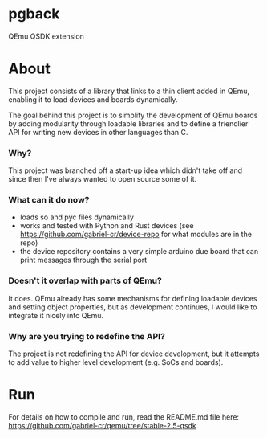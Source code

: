 # pgback
QEmu QSDK extension

# About
This project consists of a library that links to a thin client added in QEmu, enabling it to load devices and boards dynamically.

The goal behind this project is to simplify the development of QEmu boards by adding modularity through loadable libraries and to define a friendlier API for writing new devices in other languages than C.

### Why?
This project was branched off a start-up idea which didn't take off and since then I've always wanted to open source some of it. 

### What can it do now?
- loads so and pyc files dynamically
- works and tested with Python and Rust devices (see https://github.com/gabriel-cr/device-repo for what modules are in the repo)
- the device repository contains a very simple arduino due board that can print messages through the serial port

### Doesn't it overlap with parts of QEmu?
It does. QEmu already has some mechanisms for defining loadable devices and setting object properties, but as development continues, I would like to integrate it nicely into QEmu.

### Why are you trying to redefine the API?
The project is not redefining the API for device development, but it attempts to add value to higher level development (e.g. SoCs and boards).

# Run
For details on how to compile and run, read the README.md file here: https://github.com/gabriel-cr/qemu/tree/stable-2.5-qsdk
